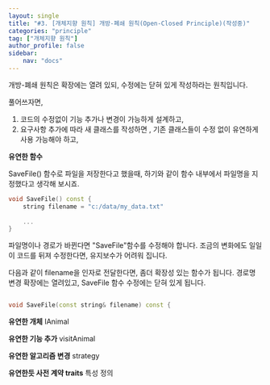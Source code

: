 ```yaml
---
layout: single
title: "#3. [개체지향 원칙] 개방-폐쇄 원칙(Open-Closed Principle)(작성중)"
categories: "principle"
tag: ["개체지향 원칙"]
author_profile: false
sidebar: 
    nav: "docs"
---
```


개방-폐쇄 원칙은 확장에는 열려 있되, 수정에는 닫혀 있게 작성하라는 원칙입니다. 


풀어쓰자면,

1. 코드의 수정없이 기능 추가나 변경이 가능하게 설계하고,
2. 요구사항 추가에 따라 새 클래스를 작성하면 , 기존 클래스들이 수정 없이 유연하게 사용 가능해야 하고,

**유연한 함수**

SaveFile() 함수로 파일을 저장한다고 했을때, 하기와 같이 함수 내부에서 파일명을 지정했다고 생각해 보시죠.

```cpp
void SaveFile() const {
    string filename = "c:/data/my_data.txt"
    
    ...
}
```

파일명이나 경로가 바뀐다면 "SaveFile"함수를 수정해야 합니다. 조금의 변화에도 일일이 코드를 뒤져 수정한다면, 유지보수가 어려워 집니다.

다음과 같이 filename을 인자로 전달한다면, 좀더 확장성 있는 함수가 됩니다.
경로명 변경 확장에는 열려있고, SaveFile 함수 수정에는 닫혀 있게 됩니다.

```cpp

void SaveFile(const string& filename) const {

```

**유연한 개체**
IAnimal

**유연한 기능 추가**
visitAnimal

**유연한 알고리즘 변경**
strategy

**유연한듯 사전 계약 traits**
특성 정의
